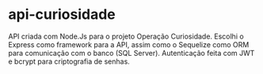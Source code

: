 # api-curiosidade

API criada com Node.Js para o projeto Operação Curiosidade.
Escolhi o Express como framework para a API, assim como o Sequelize como ORM para comunicação com o banco (SQL Server).
Autenticação feita com JWT e bcrypt para criptografia de senhas.
